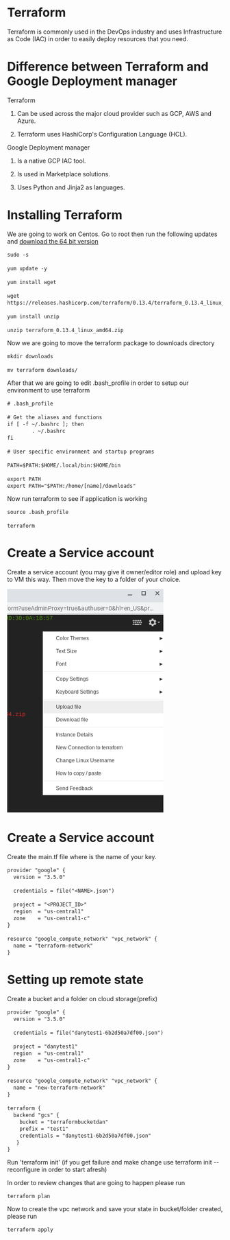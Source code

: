 # Terraform

Terraform is commonly used in the DevOps industry and uses Infrastructure as Code (IAC) in order to easily deploy resources that you need.

# Difference between Terraform and Google Deployment manager

Terraform

1. Can be used across the major cloud provider such as GCP, AWS and Azure.

2. Terraform uses HashiCorp's Configuration Language (HCL).

Google Deployment manager

1. Is a native GCP IAC tool.

2. Is used in Marketplace solutions.

3. Uses Python and Jinja2 as languages.


# Installing Terraform

We are going to work on Centos. Go to root then run the following updates and [download the 64 bit version](https://www.terraform.io/downloads.html)

    sudo -s

    yum update -y
    
    yum install wget
    
    wget https://releases.hashicorp.com/terraform/0.13.4/terraform_0.13.4_linux_amd64.zip
    
    yum install unzip
    
    unzip terraform_0.13.4_linux_amd64.zip
    
Now we are going to move the terraform package to downloads directory

    mkdir downloads
    
    mv terraform downloads/
    
After that we are going to edit .bash_profile in order to setup our environment to use terraform

    # .bash_profile

    # Get the aliases and functions
    if [ -f ~/.bashrc ]; then
            . ~/.bashrc
    fi

    # User specific environment and startup programs

    PATH=$PATH:$HOME/.local/bin:$HOME/bin

    export PATH
    export PATH="$PATH:/home/[name]/downloads"
   
Now run terraform to see if application is working

    source .bash_profile
    
    terraform
    
# Create a Service account

Create a service account (you may give it owner/editor role) and upload key to VM this way. Then move the key to a folder of your choice.

![](https://github.com/DanyLan/Terraform/blob/main/Screenshot%202020-10-09%20at%2014.51.44.png)

# Create a Service account

Create the main.tf file where <name> is the name of your key.

    provider "google" {
      version = "3.5.0"

      credentials = file("<NAME>.json")

      project = "<PROJECT_ID>"
      region  = "us-central1"
      zone    = "us-central1-c"
    }

    resource "google_compute_network" "vpc_network" {
      name = "terraform-network"
    } 
    
# Setting up remote state

Create a bucket and a folder on cloud storage(prefix)

    provider "google" {
      version = "3.5.0"

      credentials = file("danytest1-6b2d50a7df00.json")

      project = "danytest1"
      region  = "us-central1"
      zone    = "us-central1-c"
    }

    resource "google_compute_network" "vpc_network" {
      name = "new-terraform-network"
    }

    terraform {
      backend "gcs" {
        bucket = "terraformbucketdan"
        prefix = "test1"
        credentials = "danytest1-6b2d50a7df00.json"
       }
    }

Run 'terraform init' (if you get failure and make change use terraform init --reconfigure in order to start afresh)

In order to review changes that are going to happen please run 

    terraform plan
    
Now to create the vpc network and save your state in bucket/folder created, please run 

    terraform apply
    
    
    
    
    
